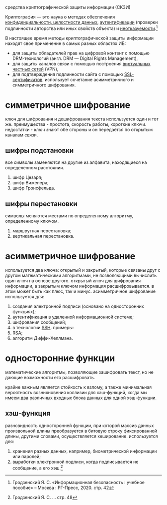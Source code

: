 средства криптографической защиты информации (СКЗИ)

Криптография — это наука о методах обеспечения [конфиденциальности, целостности данных](cia-triad.md), [аутентификации](authentication.md) (проверки подлинности авторства или иных свойств объекта) и [неотказуемости](cia-triad.md).[^1]

В настоящее время методы криптографической защиты информации находят свое применение в самых разных областях ИБ:
- для защиты обладателей прав на цифровой контент с помощью DRM-технологий (англ. DRM — Digital Rights Management),
- для защиты каналов связи с помощью построения [виртуальных частных сетей](vpn.md) (VPN),
- для подтверждения подлинности сайта с помощью [SSL-сертификатов](ssl-tls.md). использует сочетание асимметричного и симметричного шифрования.
# симметричное шифрование
ключ для шифрования и дешифрования текста используется один и тот же.
преимущества - простота, скорость работы, короткие ключи. недостатки - ключ знают обе стороны и он передаётся по открытым каналам связи.
## шифры подстановки
все символы заменяются на другие из алфавита, находящиеся на определенном расстоянии.
1. шифр Цезаря;
2. шифр Виженера;
3. шифр Гронсфельда.
## шифры перестановки
символы меняются местами по определенному алгоритму, определенному ключом.
1. маршрутная перестановка;
2. вертикальная перестановка.
# асимметричное шифрование
используется два ключа: открытый и закрытый, которые связаны друг с другом математическими алгоритмами, не позволяющими вычислить один ключ на основе другого. открытый ключ для шифрования информации, а закрытым ключом информация расшифровывается. в этом может быть как плюс, так и минус. 
асимметричное шифрование используется для:
1. создания электронной подписи (основано на односторонних функциях);
2. аутентификация в удаленной информационной системе;
3. шифрования сообщений;
4. в технологии [SSH](ssh.md).
примеры:
1. RSA;
2. алгоритм Диффи-Хеллмана.
# односторонние функции
математические алгоритмы, позволяющие зашифровать текст, но не дающие возможности его расшифровать.

крайне важным является стойкость к взлому, а также минимальная вероятность возникновения коллизии для хэш-функций, когда мы имеем два различных входных блока данных для одной хэш-функции. 
## хэш-функция
разновидность односторонней функции, при которой массив данных произвольной длины преобразуется в битовую строку фиксированной длины, другими словами, осуществляется хеширование. используется для:
1. хранения разных данных, например, биометрической информации или паролей;
2. выработки электронной подписи, когда подписывается не сообщение, а его хэш.[^2]

[^1]: Гродзенский Я. С. «Информационная безопасность : учебное пособие» – Москва : РГ-Пресс, 2020. стр. 42
[^2]: Гродзенский Я. С. … стр. 48